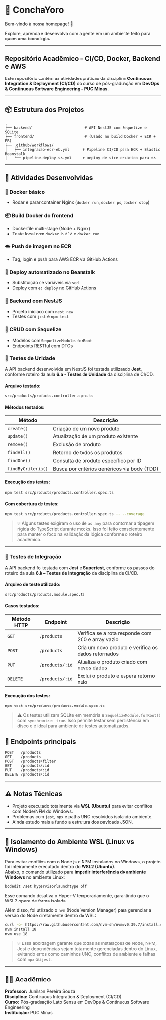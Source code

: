 # 🌊 ConchaYoro

Bem-vindo à nossa homepage! 🚀

Explore, aprenda e desenvolva com a gente em um ambiente feito para quem ama tecnologia.

---

## Repositório Acadêmico – CI/CD, Docker, Backend e AWS

Este repositório contém as atividades práticas da disciplina **Continuous Integration & Deployment (CI/CD)** do curso de pós-graduação em **DevOps & Continuous Software Engineering – PUC Minas**.

---

## 📦 Estrutura dos Projetos

```
.
├── backend/                        # API NestJS com Sequelize e SQLite
├── frontend/                       # (Usado no build Docker + ECR + EB)
├── .github/workflows/
│   ├── integracao-ecr-eb.yml      # Pipeline CI/CD para ECR + Elastic Beanstalk
│   └── pipeline-deploy-s3.yml     # Deploy de site estático para S3
```

---

## 🔧 Atividades Desenvolvidas

### 🐳 Docker básico
- Rodar e parar container Nginx (`docker run`, `docker ps`, `docker stop`)

### 📦 Build Docker do frontend
- Dockerfile multi-stage (Node + Nginx)
- Teste local com `docker build` e `docker run`

### ☁️ Push de imagem no ECR
- Tag, login e push para AWS ECR via GitHub Actions

### 🚀 Deploy automatizado no Beanstalk
- Substituição de variáveis via `sed`
- Deploy com `eb deploy` no GitHub Actions

### 🔧 Backend com NestJS
- Projeto iniciado com `nest new`
- Testes com `jest` e `npm test`

### 🔁 CRUD com Sequelize
- Modelos com `SequelizeModule.forRoot`
- Endpoints RESTful com DTOs

### 🧪 Testes de Unidade
A API backend desenvolvida em NestJS foi testada utilizando **Jest**, conforme roteiro da aula **6.a - Testes de Unidade** da disciplina de CI/CD.

#### Arquivo testado:
```bash
src/products/products.controller.spec.ts
```

#### Métodos testados:

| Método              | Descrição                                          |
|---------------------|----------------------------------------------------|
| `create()`          | Criação de um novo produto                         |
| `update()`          | Atualização de um produto existente                |
| `remove()`          | Exclusão de produto                                |
| `findAll()`         | Retorno de todos os produtos                       |
| `findOne()`         | Consulta de produto específico por ID              |
| `findByCriteria()`  | Busca por critérios genéricos via body (TDD)       |

#### Execução dos testes:
```bash
npm test src/products/products.controller.spec.ts
```

#### Com cobertura de testes:
```bash
npm test src/products/products.controller.spec.ts -- --coverage
```

> 💡 Alguns testes exigiram o uso de `as any` para contornar a tipagem rígida do TypeScript durante mocks. Isso foi feito conscientemente para manter o foco na validação da lógica conforme o roteiro acadêmico.

---


### 🔌 Testes de Integração

A API backend foi testada com **Jest** e **Supertest**, conforme os passos do roteiro da aula **6.b – Testes de Integração** da disciplina de CI/CD.

#### Arquivo de teste utilizado:

```bash
src/products/products.module.spec.ts
```

#### Casos testados:

| Método HTTP | Endpoint         | Descrição                                |
|-------------|------------------|--------------------------------------------|
| `GET`       | `/products`      | Verifica se a rota responde com 200 e array vazio |
| `POST`      | `/products`      | Cria um novo produto e verifica os dados retornados |
| `PUT`       | `/products/:id`  | Atualiza o produto criado com novos dados |
| `DELETE`    | `/products/:id`  | Exclui o produto e espera retorno nulo |

#### Execução dos testes:

```bash
npm test src/products/products.module.spec.ts
```

> ⚠️ Os testes utilizam SQLite em memória e `SequelizeModule.forRoot()` com `synchronize: true`. Isso permite testar sem persistência em disco e é ideal para ambiente de testes automatizados.


## 📡 Endpoints principais

```http
POST   /products
GET    /products
POST   /products/filter
GET    /products/:id
PUT    /products/:id
DELETE /products/:id
```

---

## ⚠️ Notas Técnicas

- Projeto executado totalmente via **WSL (Ubuntu)** para evitar conflitos com Node/NPM do Windows.
- Problemas com `jest`, `npx` e paths UNC resolvidos isolando ambiente.
- Ainda estudo mais a fundo a estrutura dos payloads JSON.

---

## 🧱 Isolamento do Ambiente WSL (Linux vs Windows)

Para evitar conflitos com o Node.js e NPM instalados no Windows, o projeto foi inteiramente executado dentro do **WSL2 (Ubuntu)**.  
Abaixo, o comando utilizado para **impedir interferência do ambiente Windows** no ambiente Linux:

```bash
bcdedit /set hypervisorlaunchtype off
```

Esse comando desativa o Hyper-V temporariamente, garantindo que o WSL2 opere de forma isolada.

Além disso, foi utilizado o `nvm` (Node Version Manager) para gerenciar a versão do Node diretamente dentro do WSL:

```bash
curl -o- https://raw.githubusercontent.com/nvm-sh/nvm/v0.39.7/install.sh | bash
nvm install 18
nvm use 18
```

> 💡 Essa abordagem garante que todas as instalações de Node, NPM, Jest e dependências sejam totalmente gerenciadas dentro do Linux, evitando erros como caminhos UNC, conflitos de ambiente e falhas com `npx` ou `jest`.

---

## 👨‍🏫 Acadêmico

**Professor:** Junilson Pereira Souza  
**Disciplina:** Continuous Integration & Deployment (CI/CD)  
**Curso:** Pós-graduação Lato Sensu em DevOps & Continuous Software Engineering  
**Instituição:** PUC Minas